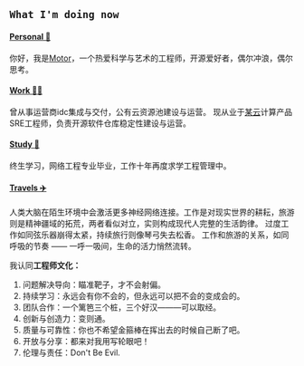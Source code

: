 ## `What I'm doing now`
#### <u>Personal 🐶</u>
你好，我是[Motor](https://motorao.cn/)，一个热爱科学与艺术的工程师，开源爱好者，偶尔冲浪，偶尔思考。

#### <u>Work 👨‍💻</u>
曾从事运营商idc集成与交付，公有云资源池建设与运营。
现从业于[某云](https://cloud.tencent.com/)计算产品SRE工程师，负责开源软件仓库稳定性建设与运营。

#### <u>Study 🙂</u>
终生学习，网络工程专业毕业，工作十年再度求学工程管理中。

#### <u>Travels ✈️</u>
人类大脑在陌生环境中会激活更多神经网络连接。工作是对现实世界的耕耘，旅游则是精神疆域的拓荒，两者看似对立，实则构成现代人完整的生活韵律。
过度工作如同弦乐器崩得太紧，持续旅行则像琴弓失去松香。
工作和旅游的关系，如同呼吸的节奏 —— 一呼一吸间，生命的活力悄然流转。


我认同**工程师文化：**

1. 问题解决导向：瞄准靶子，才不会射偏。
2. 持续学习：永远会有你不会的，但永远可以把不会的变成会的。
3. 团队合作：一个篱笆三个桩，三个好汉———可以取经。
4. 创新与创造力：变则通。
5. 质量与可靠性：你也不希望金箍棒在挥出去的时候自己断了吧。
6. 开放与分享：都来对我用写轮眼吧！
7. 伦理与责任：Don't Be Evil.


